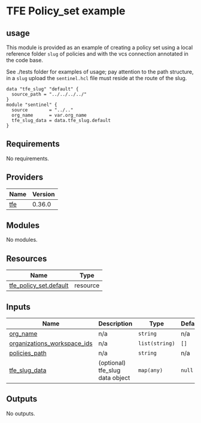 # TFE Policy_set example

## usage

This module is provided as an example of creating a policy set using a local reference folder `slug` of policies and with the vcs connection annotated in the code base.

See ./tests folder for examples of usage; pay attention to the path structure, in a `slug` upload the `sentinel.hcl` file must reside at the route of the slug.

```
data "tfe_slug" "default" {
  source_path = "../../../../"
}
module "sentinel" {
  source        = "../.."
  org_name      = var.org_name
  tfe_slug_data = data.tfe_slug.default
}
```


<!-- BEGIN_TF_DOCS -->
## Requirements

No requirements.

## Providers

| Name | Version |
|------|---------|
| <a name="provider_tfe"></a> [tfe](#provider\_tfe) | 0.36.0 |

## Modules

No modules.

## Resources

| Name | Type |
|------|------|
| [tfe_policy_set.default](https://registry.terraform.io/providers/hashicorp/tfe/latest/docs/resources/policy_set) | resource |

## Inputs

| Name | Description | Type | Default | Required |
|------|-------------|------|---------|:--------:|
| <a name="input_org_name"></a> [org\_name](#input\_org\_name) | n/a | `string` | n/a | yes |
| <a name="input_organizations_workspace_ids"></a> [organizations\_workspace\_ids](#input\_organizations\_workspace\_ids) | n/a | `list(string)` | `[]` | no |
| <a name="input_policies_path"></a> [policies\_path](#input\_policies\_path) | n/a | `string` | n/a | yes |
| <a name="input_tfe_slug_data"></a> [tfe\_slug\_data](#input\_tfe\_slug\_data) | (optional) tfe\_slug data object | `map(any)` | `null` | no |

## Outputs

No outputs.
<!-- END_TF_DOCS -->
